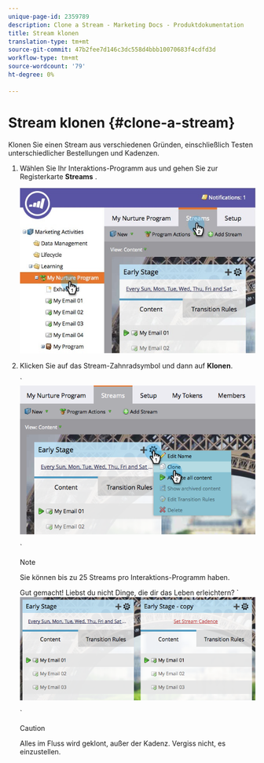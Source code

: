 ```yaml
---
unique-page-id: 2359789
description: Clone a Stream - Marketing Docs - Produktdokumentation
title: Stream klonen
translation-type: tm+mt
source-git-commit: 47b2fee7d146c3dc558d4bbb10070683f4cdfd3d
workflow-type: tm+mt
source-wordcount: '79'
ht-degree: 0%

---
```



# Stream klonen {#clone-a-stream}

Klonen Sie einen Stream aus verschiedenen Gründen, einschließlich Testen unterschiedlicher Bestellungen und Kadenzen.

1. Wählen Sie Ihr Interaktions-Programm aus und gehen Sie zur Registerkarte **Streams** .

   ![](assets/cloneasteam.jpg)

1. Klicken Sie auf das Stream-Zahnradsymbol und dann auf **Klonen**.

   ` ![](assets/image2014-9-15-17-3a0-3a23.png)

   `

   >[!NOTE]
   >
   >Sie können bis zu 25 Streams pro Interaktions-Programm haben.

   Gut gemacht! Liebst du nicht Dinge, die dir das Leben erleichtern?  ` ![](assets/image2014-9-15-17-3a1-3a20.png)

   `

   >[!CAUTION]
   >
   >Alles im Fluss wird geklont, außer der Kadenz. Vergiss nicht, es einzustellen.

